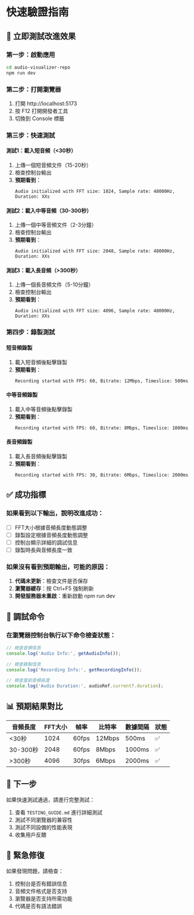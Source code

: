 # 快速驗證指南

## 🚀 立即測試改進效果

### 第一步：啟動應用
```bash
cd audio-visualizer-repo
npm run dev
```

### 第二步：打開瀏覽器
1. 打開 http://localhost:5173
2. 按 F12 打開開發者工具
3. 切換到 Console 標籤

### 第三步：快速測試

#### 測試1：載入短音頻（<30秒）
1. 上傳一個短音頻文件（15-20秒）
2. 檢查控制台輸出
3. **預期看到**：
   ```
   Audio initialized with FFT size: 1024, Sample rate: 48000Hz, Duration: XXs
   ```

#### 測試2：載入中等音頻（30-300秒）
1. 上傳一個中等音頻文件（2-3分鐘）
2. 檢查控制台輸出
3. **預期看到**：
   ```
   Audio initialized with FFT size: 2048, Sample rate: 48000Hz, Duration: XXs
   ```

#### 測試3：載入長音頻（>300秒）
1. 上傳一個長音頻文件（5-10分鐘）
2. 檢查控制台輸出
3. **預期看到**：
   ```
   Audio initialized with FFT size: 4096, Sample rate: 48000Hz, Duration: XXs
   ```

### 第四步：錄製測試

#### 短音頻錄製
1. 載入短音頻後點擊錄製
2. **預期看到**：
   ```
   Recording started with FPS: 60, Bitrate: 12Mbps, Timeslice: 500ms
   ```

#### 中等音頻錄製
1. 載入中等音頻後點擊錄製
2. **預期看到**：
   ```
   Recording started with FPS: 60, Bitrate: 8Mbps, Timeslice: 1000ms
   ```

#### 長音頻錄製
1. 載入長音頻後點擊錄製
2. **預期看到**：
   ```
   Recording started with FPS: 30, Bitrate: 6Mbps, Timeslice: 2000ms
   ```

## ✅ 成功指標

### 如果看到以下輸出，說明改進成功：
- [ ] FFT大小根據音頻長度動態調整
- [ ] 錄製設定根據音頻長度動態調整
- [ ] 控制台顯示詳細的調試信息
- [ ] 錄製時長與音頻長度一致

### 如果沒有看到預期輸出，可能的原因：
1. **代碼未更新**：檢查文件是否保存
2. **瀏覽器緩存**：按 Ctrl+F5 強制刷新
3. **開發服務器未重啟**：重新啟動 npm run dev

## 🔧 調試命令

### 在瀏覽器控制台執行以下命令檢查狀態：

```javascript
// 檢查音頻信息
console.log('Audio Info:', getAudioInfo());

// 檢查錄製信息
console.log('Recording Info:', getRecordingInfo());

// 檢查當前音頻長度
console.log('Audio Duration:', audioRef.current?.duration);
```

## 📊 預期結果對比

| 音頻長度 | FFT大小 | 幀率 | 比特率 | 數據間隔 | 狀態 |
|---------|---------|------|--------|----------|------|
| <30秒   | 1024    | 60fps| 12Mbps | 500ms   | ✅   |
| 30-300秒| 2048    | 60fps| 8Mbps  | 1000ms  | ✅   |
| >300秒  | 4096    | 30fps| 6Mbps  | 2000ms  | ✅   |

## 🎯 下一步

如果快速測試通過，請進行完整測試：
1. 查看 `TESTING_GUIDE.md` 進行詳細測試
2. 測試不同瀏覽器的兼容性
3. 測試不同設備的性能表現
4. 收集用戶反饋

## 🚨 緊急修復

如果發現問題，請檢查：
1. 控制台是否有錯誤信息
2. 音頻文件格式是否支持
3. 瀏覽器是否支持所需功能
4. 代碼是否有語法錯誤
